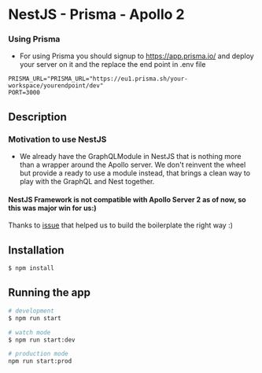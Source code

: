 # NestJS - Prisma - Apollo 2

### Using Prisma

* For using Prisma you should signup to https://app.prisma.io/ and deploy your server on it and the replace the end point in .env file

```
PRISMA_URL="PRISMA_URL="https://eu1.prisma.sh/your-workspace/yourendpoint/dev"
PORT=3000

```

## Description

### Motivation to use NestJS

* We already have the GraphQLModule in NestJS that is nothing more than a wrapper around the Apollo server. We don't reinvent the wheel but provide a ready to use a module instead, that brings a clean way to play with the GraphQL and Nest together.

#### NestJS Framework is not compatible with Apollo Server 2 as of now, so this was major win for us:)
 
 Thanks to [issue](https://github.com/nestjs/graphql/issues/32) that helped us to build the boilerplate the right way :)


## Installation

```bash
$ npm install
```

## Running the app

```bash
# development
$ npm run start

# watch mode
$ npm run start:dev

# production mode
npm run start:prod
```

